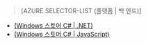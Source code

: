 ﻿> [AZURE.SELECTOR-LIST (플랫폼 | 백 엔드)]
- [(Windows 스토어 C# | .NET)](/ko-kr/documentation/articles/mobile-services-dotnet-backend-windows-store-dotnet-aad-rbac/)
- [(Windows 스토어 C# | JavaScript)](/ko-kr/documentation/articles/mobile-services-javascript-backend-windows-store-dotnet-aad-rbac/)

<!--HONumber=42-->
